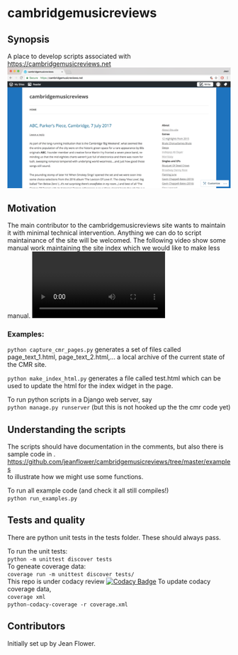 # cambridgemusicreviews

## Synopsis
A place to develop scripts associated with https://cambridgemusicreviews.net
![web_page_screengrab](docs/cmr_web_page_image.png)

## Motivation
The main contributor to the cambridgemusicreviews site wants to maintain it with minimal technical intervention.  Anything we can do to script maintainance of the site will be welcomed. The following video show some manual work maintaining the site index which we would like to make less manual.
![manual index maintenance](docs/editing_cmr_site_index.mp4)

### Examples:
```python capture_cmr_pages.py```
generates a set of files called page_text_1.html, page_text_2.html,... a local archive of the current state of the CMR site.

```python make_index_html.py``` 
generates a file called test.html which can be used to update the html for the index widget in the page.

To run python scripts in a Django web server, say   
```python manage.py runserver```
(but this is not hooked up the the cmr code yet)

## Understanding the scripts
The scripts should have documentation in the comments, but also there is sample code in .  
https://github.com/jeanflower/cambridgemusicreviews/tree/master/examples  
to illustrate how we might use some functions. 

To run all example code (and check it all still compiles!)  
```python run_examples.py```

## Tests and quality
There are python unit tests in the tests folder.  These should always pass.

To run the unit tests:  
```python -m unittest discover tests```  
To geneate coverage data:  
```coverage run -m unittest discover tests/```  
This repo is under codacy review
[![Codacy Badge](https://api.codacy.com/project/badge/Grade/a59e0815f2a74514bcd1e1273f525705)](https://www.codacy.com/app/jeanflower/cambridgemusicreviews?utm_source=github.com&amp;utm_medium=referral&amp;utm_content=jeanflower/cambridgemusicreviews&amp;utm_campaign=Badge_Grade)
To update codacy coverage data,  
```coverage xml```  
```python-codacy-coverage -r coverage.xml```

## Contributors
Initially set up by Jean Flower.


